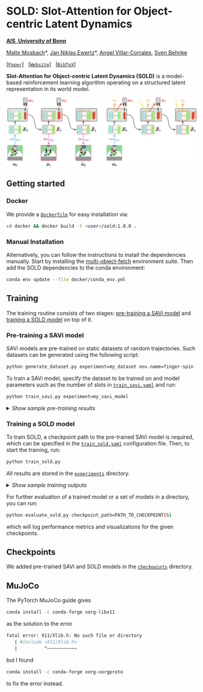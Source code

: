 # SOLD: Slot-Attention for Object-centric Latent Dynamics

**[AIS, University of Bonn](https://www.ais.uni-bonn.de/index.html)**

[Malte Mosbach](https://maltemosbach.github.io/)&ast;, [Jan Niklas Ewertz]()&ast;, [Angel Villar-Corrales](http://angelvillarcorrales.com/templates/home.php), [Sven Behnke](https://www.ais.uni-bonn.de/behnke/)

[[`Paper`](https://arxiv.org/abs/2410.08822)] &nbsp; [[`Website`](https://slot-latent-dynamics.github.io/)] &nbsp; [[`BibTeX`](https://slot-latent-dynamics.github.io/bibtex.txt)]

**Slot-Attention for Object-centric Latent Dynamics (SOLD)** is a model-based reinforcement learning algorithm operating on a structured latent representation in its world model.

![SOLD Overview](assets/sold_overview.png)


[//]: # (<img src="docs/sample_rollout.png" width="100%"><br/>)

## Getting started
### Docker
We provide a [`Dockerfile`](docker/Dockerfile) for easy installation via:
```bash
cd docker && docker build -t <user>/sold:1.0.0 .
```
### Manual Installation
Alternatively, you can follow the instructions to install the dependencies manually.
Start by installing the [multi-object-fetch](https://github.com/maltemosbach/multi-object-fetch) environment suite.
Then add the SOLD dependencies to the conda environment:
```bash
conda env update --file docker/conda_env.yml
```


## Training
The training routine consists of two stages: [pre-training a SAVi model](#pre-training-a-savi-model) and 
[training a SOLD model](#training-a-sold-model) on top of it.

### Pre-training a SAVi model
SAVi models are pre-trained on static datasets of random trajectories. 
Such datasets can be generated using the following script:
```bash
python generate_dataset.py experiment=my_dataset env.name=finger-spin
```

To train a SAVi model, specify the dataset to be trained on and model parameters such as the number of slots in [`train_savi.yaml`](./sold/configs/train_savi.yaml) and run:
```bash
python train_savi.py experiment=my_savi_model
```

<details>
    <summary><i>Show sample pre-training results</i></summary>
    Good SAVi models should learn to split the scene into meaningful objects and keep slots assigned to the same object over time.
    Examples of SAVi models pre-trained for a reaching and picking task are shown below.
    <img src="assets/savi_reach_red.png" width="49%" align="top"> <img src="assets/savi_pick_red.png" width="49%" align="top">
</details>

### Training a SOLD model

To train SOLD, a checkpoint path to the pre-trained SAVi model is required, which can be specified in the [`train_sold.yaml`](./sold/configs/train_sold.yaml) configuration file.
Then, to start the training, run:
```bash
python train_sold.py
```
All results are stored in the [`experiments`](./experiments) directory.


<details>
    <summary><i>Show sample training outputs</i></summary>
    When training a SOLD model, you can check different visualisations to monitor the training progress. 
    The <i>dynamics_prediction</i> plot highlights the differences between the ground truth and the predicted future states, and 
    shows the forward prediction of each slot.
    <p align="center">
      <img src="assets/dynamics_reach_red.png" width="100%">
    </p>
    In addition, visualisations of <i>actor_attention</i> or <i>reward_predictor_attention</i>, as shown below, can be used to 
    understand what the model is paying attention to when predicting the current reward, i.e. which elements of the scene 
    the model considers to be reward-predictive.
    <p align="center">
      <img src="assets/reward_predictor_attention_reach_red.png" width="100%">
    </p>
</details>



For further evaluation of a trained model or a set of models in a directory, you can run:
```bash
python evaluate_sold.py checkpoint_path=PATH_TO_CHECKPOINT(S)
```
which will log performance metrics and visualizations for the given checkpoints.

## Checkpoints
We added pre-trained SAVi and SOLD models in the [`checkpoints`](./checkpoints) directory.

## MuJoCo

The PyTorch MuJoCo guide gives
```bash
conda install -c conda-forge xorg-libx11
```
as the solution to the error
```bash
fatal error: X11/Xlib.h: No such file or directory
   | #include <X11/Xlib.h>
   |          ^~~~~~~~~~~~
```

but I found
```bash
conda install -c conda-forge xorg-xorgproto
```
to fix the error instead.